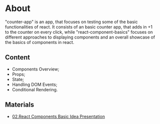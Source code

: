 # About
"counter-app" is an app, that focuses on testing some of the basic functionalities of react. It consists of an basic counter app, that adds in +1 to the counter on every click, while "react-component-basics" focuses on different approaches to displaying components and an overall showcase of the basics of components  in react.

## Content
- Components Overview;
- Props;
- State;
- Handling DOM Events;
- Conditional Rendering.

## Materials
- [02.React Components Basic Idea Presentation](https://github.com/TheStormWeaver/Front-End/files/7490730/02.React-Components.-.Basic.Idea.pptx)
